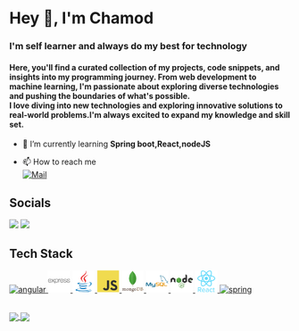 <h1>Hey 👋, I'm Chamod</h1>
<h3>I'm self learner and always do my best for technology</h3>



<h4>Here, you'll find a curated collection of my projects, code snippets, and insights into my programming journey. From web development to machine learning, I'm passionate about exploring diverse technologies and pushing the boundaries of what's possible.<br>I love diving into new technologies and exploring innovative solutions to real-world problems.I'm always excited to expand my knowledge and skill set.</h4>


- 🌱 I’m currently learning **Spring boot,React,nodeJS**

- 📫 How to reach me <br>[![Mail](https://img.shields.io/badge/-kavindachamod100@gmail.com-gray?style=flat-square&logo=gmail&logoColor=red&link=https://www.linkedin.com/in/sarthak-bharadwaj-8552b5110/)](mailto:kavindachamod100@gmail.com)


## Socials
<p>
    <a href="www.linkedin.com/in/chamod-kavinda-70271a266" alt="LinkedIn">
        <img src="https://img.shields.io/badge/-LinkedIn-blue?style=flat-square&logo=linkedin" /></a>
    <a href="https://stackoverflow.com/users/23716004/chamod-kavinda" alt="StackOverflow">
        <img src="https://img.shields.io/badge/-StackOverflow-FE7A16?style=flat-square&logo=stack-overflow&logoColor=white" /></a>
</p>


<p align="left">
</p>

## Tech Stack

<p align="left"> <a href="https://angular.io" target="_blank" rel="noreferrer"> <img src="https://angular.io/assets/images/logos/angular/angular.svg" alt="angular" width="40" height="40"/> </a><a href="https://expressjs.com" target="_blank" rel="noreferrer"> <img src="https://raw.githubusercontent.com/devicons/devicon/master/icons/express/express-original-wordmark.svg" alt="express" width="40" height="40"/> </a><a href="https://www.java.com" target="_blank" rel="noreferrer"> <img src="https://raw.githubusercontent.com/devicons/devicon/master/icons/java/java-original.svg" alt="java" width="40" height="40"/> </a> <a href="https://developer.mozilla.org/en-US/docs/Web/JavaScript" target="_blank" rel="noreferrer"> <img src="https://raw.githubusercontent.com/devicons/devicon/master/icons/javascript/javascript-original.svg" alt="javascript" width="40" height="40"/> </a><a href="https://www.mongodb.com/" target="_blank" rel="noreferrer"> <img src="https://raw.githubusercontent.com/devicons/devicon/master/icons/mongodb/mongodb-original-wordmark.svg" alt="mongodb" width="40" height="40"/> </a> <a href="https://www.mysql.com/" target="_blank" rel="noreferrer"> <img src="https://raw.githubusercontent.com/devicons/devicon/master/icons/mysql/mysql-original-wordmark.svg" alt="mysql" width="40" height="40"/> </a> <a href="https://nodejs.org" target="_blank" rel="noreferrer"> <img src="https://raw.githubusercontent.com/devicons/devicon/master/icons/nodejs/nodejs-original-wordmark.svg" alt="nodejs" width="40" height="40"/> </a><a href="https://reactjs.org/" target="_blank" rel="noreferrer"> <img src="https://raw.githubusercontent.com/devicons/devicon/master/icons/react/react-original-wordmark.svg" alt="react" width="40" height="40"/> </a> <a href="https://spring.io/" target="_blank" rel="noreferrer"> <img src="https://www.vectorlogo.zone/logos/springio/springio-icon.svg" alt="spring" width="40" height="40"/> </a> </p>
<br>
<a href="">
      <img align="center" src="https://github-readme-stats-sigma-five.vercel.app/api?username=ChamodKavinda&show_icons=true&theme=react&line_height=40" />
    </a>
    <a href="">
      <img align="center" src="https://github-readme-stats.vercel.app/api/top-langs/?username=ChamodKavinda&theme=react&line_height=40&hide=css"/>
    </a>

